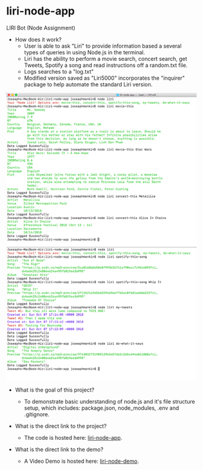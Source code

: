 # liri-node-app
LIRI Bot (Node Assignment)

- How does it work? 
  * User is able to ask "Liri" to provide information based a several types of queries in using Node.js in the terminal.
  * Liri has the ability to perform a movie search, concert search, get Tweets, Spotify a song and read instructions off a random.txt file.
  * Logs searches to a "log.txt"
  * Modified version saved as "Liri5000" incorporates the "inquirer" package to help automate the standard Liri version.

![Alt text](images/liriScreen1.png?raw=true "liri Screenshot1")
![Alt text](images/liriScreen2.png?raw=true "liri Screenshot2")


- What is the goal of this project?
  * To demonstrate basic understanding of node.js and it's file structure setup, which includes: package.json, node_modules, .env and .gitignore. 
  
- What is the direct link to the project?
  * The code is hosted here: [liri-node-app](https://joseaphmankin.github.io/liri-node-app).
- What is the direct link to the demo?
  * A Video Demo is hosted here: [liri-node-demo](https://drive.google.com/file/d/1zOLDKcpyslBKwXqp8GdZu_FaBfvU4208/view).

  